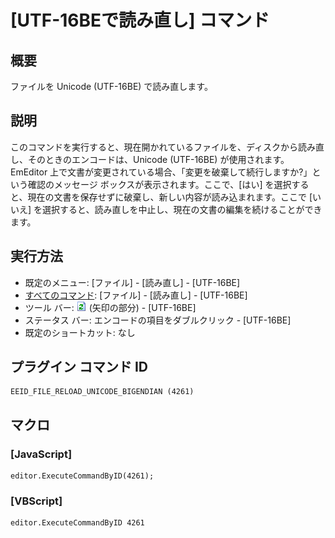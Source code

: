 # \[UTF-16BEで読み直し\] コマンド

## 概要

ファイルを Unicode (UTF-16BE) で読み直します。

## 説明

このコマンドを実行すると、現在開かれているファイルを、ディスクから読み直し、そのときのエンコードは、Unicode (UTF-16BE)
が使用されます。EmEditor 上で文書が変更されている場合、「変更を破棄して続行しますか?」という確認のメッセージ
ボックスが表示されます。ここで、\[はい\] を選択すると、現在の文書を保存せずに破棄し、新しい内容が読み込まれます。ここで \[いいえ\]
を選択すると、読み直しを中止し、現在の文書の編集を続けることができます。

## 実行方法

- 既定のメニュー: \[ファイル\] \- \[読み直し\] \- \[UTF-16BE\]
- [すべてのコマンド](../../glossary/allcommands): \[ファイル\] \- \[読み直し\] \- \[UTF-16BE\]
- ツール バー: ![](../../images/reload.png) (矢印の部分) \- \[UTF-16BE\]
- ステータス バー: エンコードの項目をダブルクリック \- \[UTF-16BE\]
- 既定のショートカット: なし

## プラグイン コマンド ID

```
EEID_FILE_RELOAD_UNICODE_BIGENDIAN (4261)
```

## マクロ

### \[JavaScript\]

```
editor.ExecuteCommandByID(4261);
```

### \[VBScript\]

```
editor.ExecuteCommandByID 4261
```
